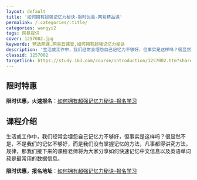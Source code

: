 ```yaml
---
layout: default
title: '如何拥有超强记忆力秘诀-限时优惠-网易精品课'
permalink: /:categories/:title/
categories: wangyi2
tags: 网易提供
cover: 1257002.jpg
keywords: 精选网课,网易云课堂,如何拥有超强记忆力秘诀
description: '生活或工作中，我们经常会埋怨自己记忆力不够好，但事实是这样吗？很显然不是，不是我们的记忆不够好，而是我们没有掌握记忆的方'
classid: 1257002
targetlink: https://study.163.com/course/introduction/1257002.htm?share=1&shareId=1025206652&utm_campaign=share&utm_medium=iphoneShare&utm_source=&utm_u=1025206652
---
```


## 限时特惠

**限时优惠，火速报名**：[如何拥有超强记忆力秘诀-报名学习](https://study.163.com/course/introduction/1257002.htm?share=1&shareId=1025206652&utm_campaign=share&utm_medium=iphoneShare&utm_source=&utm_u=1025206652)

## 课程介绍

生活或工作中，我们经常会埋怨自己记忆力不够好，但事实是这样吗？很显然不是，不是我们的记忆不够好，而是我们没有掌握记忆的方法，凡事都得讲究方法，规律，那我们接下来的课程老师将为大家分享如何快速记忆中文信息以及英语单词菽是最常用的数据信息。

**限时优惠，报名地址**：[如何拥有超强记忆力秘诀-报名学习](https://study.163.com/course/introduction/1257002.htm?share=1&shareId=1025206652&utm_campaign=share&utm_medium=iphoneShare&utm_source=&utm_u=1025206652)

